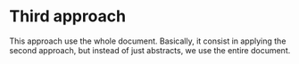 # Third approach

This approach use the whole document. Basically, it consist in applying the second approach, but instead of just
abstracts, we use the entire document.
